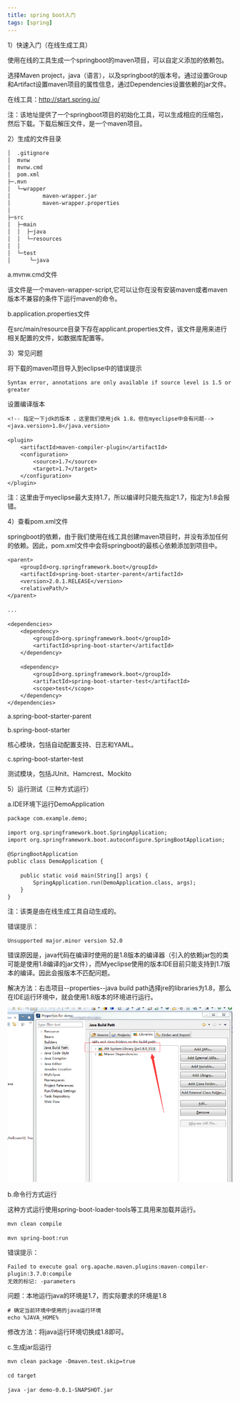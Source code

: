 ```yaml
---
title: spring boot入门
tags: [spring]
---
```


1）快速入门（在线生成工具）

使用在线的工具生成一个springboot的maven项目，可以自定义添加的依赖包。

选择Maven project，java（语言），以及springboot的版本号。通过设置Group和Artifact设置maven项目的属性信息，通过Dependencies设置依赖的jar文件。

在线工具：http://start.spring.io/

注：该地址提供了一个springboot项目的初始化工具，可以生成相应的压缩包，然后下载。下载后解压文件，是一个maven项目。

2）生成的文件目录

```
│  .gitignore
│  mvnw
│  mvnw.cmd
│  pom.xml
├─.mvn
│  └─wrapper
│          maven-wrapper.jar
│          maven-wrapper.properties
│
├─src
│  ├─main
│  │  ├─java
│  │  └─resources
│  │
│  └─test
│      └─java
```

a.mvnw.cmd文件

该文件是一个maven-wrapper-script,它可以让你在没有安装maven或者maven版本不兼容的条件下运行maven的命令。

b.application.properties文件

在src/main/resource目录下存在applicant.properties文件，该文件是用来进行相关配置的文件，如数据库配置等。

3）常见问题

将下载的maven项目导入到eclipse中的错误提示

```
Syntax error, annotations are only available if source level is 1.5 or greater
```

设置编译版本

```
<!-- 指定一下jdk的版本 ，这里我们使用jdk 1.8，但在myeclipse中会有问题-->
<java.version>1.8</java.version>

<plugin>
    <artifactId>maven-compiler-plugin</artifactId>
    <configuration>
        <source>1.7</source>
        <target>1.7</target>
    </configuration>
</plugin>
```

注：这里由于myeclipse最大支持1.7，所以编译时只能先指定1.7，指定为1.8会报错。

4）查看pom.xml文件

springboot的依赖，由于我们使用在线工具创建maven项目时，并没有添加任何的依赖。因此，pom.xml文件中会将springboot的最核心依赖添加到项目中。

```
<parent>
    <groupId>org.springframework.boot</groupId>
    <artifactId>spring-boot-starter-parent</artifactId>
    <version>2.0.1.RELEASE</version>
    <relativePath/>
</parent>

...

<dependencies>
    <dependency>
        <groupId>org.springframework.boot</groupId>
        <artifactId>spring-boot-starter</artifactId>
    </dependency>

    <dependency>
        <groupId>org.springframework.boot</groupId>
        <artifactId>spring-boot-starter-test</artifactId>
        <scope>test</scope>
    </dependency>
</dependencies>
```

a.spring-boot-starter-parent

b.spring-boot-starter

核心模块，包括自动配置支持、日志和YAML。

c.spring-boot-starter-test

测试模块，包括JUnit、Hamcrest、Mockito

5）运行测试（三种方式运行）

a.IDE环境下运行DemoApplication

```
package com.example.demo;

import org.springframework.boot.SpringApplication;
import org.springframework.boot.autoconfigure.SpringBootApplication;

@SpringBootApplication
public class DemoApplication {

    public static void main(String[] args) {
        SpringApplication.run(DemoApplication.class, args);
    }
}
```

注：该类是由在线生成工具自动生成的。

错误提示：

```
Unsupported major.minor version 52.0
```

错误原因是，java代码在编译时使用的是1.8版本的编译器（引入的依赖jar包的类可能是使用1.8编译的jar文件），而Myeclipse使用的版本IDE目前只能支持到1.7版本的编译。因此会报版本不匹配问题。

解决方法：右击项目--properties--java build path选择jre的libraries为1.8，那么在IDE运行环境中，就会使用1.8版本的环境进行运行。

![](/images/spring/springboot/initializer-ide-jre.png)

b.命令行方式运行

这种方式运行使用spring-boot-loader-tools等工具用来加载并运行。

```
mvn clean compile

mvn spring-boot:run
```

错误提示：

```
Failed to execute goal org.apache.maven.plugins:maven-compiler-plugin:3.7.0:compile
无效的标记: -parameters
```

问题：本地运行java的环境是1.7，而实际要求的环境是1.8

```
# 确定当前环境中使用的java运行环境
echo %JAVA_HOME%
```

修改方法：将java运行环境切换成1.8即可。

c.生成jar后运行

```
mvn clean package -Dmaven.test.skip=true

cd target

java -jar demo-0.0.1-SNAPSHOT.jar
```